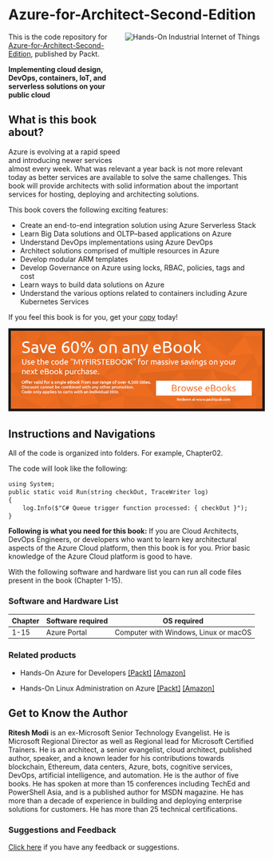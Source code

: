 # Azure-for-Architect-Second-Edition

<a href="https://www.packtpub.com/virtualization-and-cloud/azure-architects-second-edition?utm_source=github&utm_medium=repository&utm_campaign=9781789614503"><img src="https://www.packtpub.com/sites/default/files/B12260_MockupCover.png" alt="Hands-On Industrial Internet of Things" height="256px" align="right"></a>

This is the code repository for [Azure-for-Architect-Second-Edition](https://www.packtpub.com/virtualization-and-cloud/azure-architects-second-edition?utm_source=github&utm_medium=repository&utm_campaign=9781789614503), published by Packt.

**Implementing cloud design, DevOps, containers, IoT, and serverless solutions on your public cloud**

## What is this book about?
Azure is evolving at a rapid speed and introducing newer services almost every week. What was relevant a year back is not more relevant today as better services are available to solve the same challenges. This book will provide architects with solid information about the important services for hosting, deploying and architecting solutions.

This book covers the following exciting features:
* Create an end-to-end integration solution using Azure Serverless Stack
* Learn Big Data solutions and OLTP–based applications on Azure
* Understand DevOps implementations using Azure DevOps
* Architect solutions comprised of multiple resources in Azure
* Develop modular ARM templates
* Develop Governance on Azure using locks, RBAC, policies, tags and cost
* Learn ways to build data solutions on Azure
* Understand the various options related to containers including Azure Kubernetes Services

If you feel this book is for you, get your [copy](https://www.amazon.com/dp/1789343046) today!

<a href="https://www.packtpub.com/?utm_source=github&utm_medium=banner&utm_campaign=GitHubBanner"><img src="https://raw.githubusercontent.com/PacktPublishing/GitHub/master/GitHub.png" 
alt="https://www.packtpub.com/" border="5" /></a>

## Instructions and Navigations
All of the code is organized into folders. For example, Chapter02.

The code will look like the following:
```
using System;
public static void Run(string checkOut, TraceWriter log)
{
    log.Info($"C# Queue trigger function processed: { checkOut }");
}

```

**Following is what you need for this book:**
If you are Cloud Architects, DevOps Engineers, or developers who want to learn key architectural aspects of the Azure Cloud platform, then this book is for you. Prior basic knowledge of the Azure Cloud platform is good to have.

With the following software and hardware list you can run all code files present in the book (Chapter 1-15).
### Software and Hardware List
| Chapter | Software required | OS required |
| -------- | ------------------------------------ | ----------------------------------- |
| 1-15 | Azure Portal | Computer with Windows, Linux or macOS |


### Related products <Paste books from the Other books you may enjoy section>
* Hands-On Azure for Developers [[Packt]](https://www.packtpub.com/virtualization-and-cloud/hands-azure-developers?utm_source=github&utm_medium=repository&utm_campaign=9781789340624) [[Amazon]](https://www.amazon.com/dp/1789340624)

* Hands-On Linux Administration on Azure [[Packt]](https://www.packtpub.com/virtualization-and-cloud/hands-linux-administration-azure?utm_source=github&utm_medium=repository&utm_campaign=9781789130966) [[Amazon]](https://www.amazon.com/dp/1789130964)
## Get to Know the Author
**Ritesh Modi**
is an ex-Microsoft Senior Technology Evangelist. He is Microsoft Regional Director as well as Regional lead for Microsoft Certified Trainers.
He is an architect, a senior evangelist, cloud architect, published author, speaker, and a known leader for his contributions towards blockchain, Ethereum, data centers, Azure, bots, cognitive services, DevOps, artificial intelligence, and automation. He is the author of five books.
He has spoken at more than 15 conferences including TechEd and PowerShell Asia, and is a published author for MSDN magazine. He has more than a decade of experience in building and deploying enterprise solutions for customers. He has more than 25 technical certifications.

### Suggestions and Feedback
[Click here](https://docs.google.com/forms/d/e/1FAIpQLSdy7dATC6QmEL81FIUuymZ0Wy9vH1jHkvpY57OiMeKGqib_Ow/viewform) if you have any feedback or suggestions.
